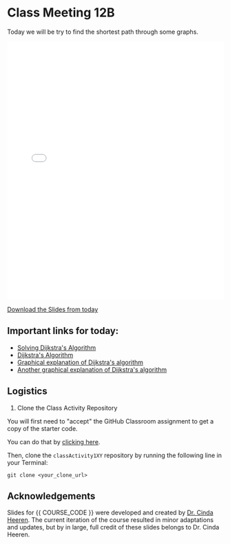 # Class Meeting 12B

Today we will be try to find the shortest path through some graphs.

<div>
<iframe src="../../Lec18_Maps.pdf" width="100%" height="600px" frameBorder="0"> </iframe>
</div>

[Download the Slides from today](https://github.com/ubc-cs/cpsc203/raw/main/files/Lec18_Maps.pdf)

## Important links for today:

- [Solving Dijkstra's Algorithm](https://algo-dijkstra.vercel.app/index.html)
- [Dijkstra's Algorithm](https://en.wikipedia.org/wiki/Dijkstra%27s_algorithm)
- [Graphical explanation of Dijkstra's algorithm](https://www.geeksforgeeks.org/dijkstras-shortest-path-algorithm-greedy-algo-7/)
- [Another graphical explanation of Dijkstra's algorithm](https://www.freecodecamp.org/news/dijkstras-shortest-path-algorithm-visual-introduction/)

<!-- 
## Optional links for today
-->

## Logistics

1. Clone the Class Activity Repository

You will first need to "accept" the GitHub Classroom assignment to get a copy of the starter code.

You can do that by [clicking here](https://classroom.github.com/a/ZEaSSumI).

Then, clone the `classActivity1XY` repository by running the following line in your Terminal:

```
git clone <your_clone_url>
```

## Acknowledgements

Slides for {{ COURSE_CODE }} were developed and created by [Dr. Cinda Heeren](https://www.cs.ubc.ca/people/cinda-heeren). The current iteration of the course resulted in minor adaptations and updates, but by in large, full credit of these slides belongs to Dr. Cinda Heeren.